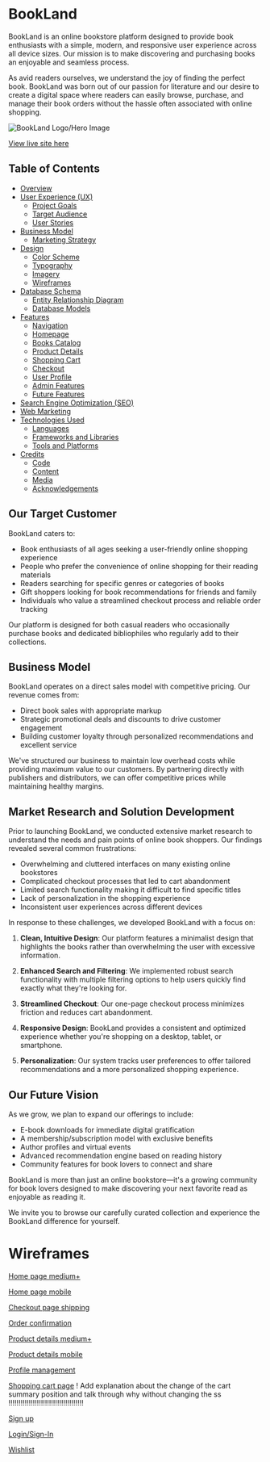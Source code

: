 # BookLand

BookLand is an online bookstore platform designed to provide book enthusiasts with a simple, modern, and responsive user experience across all device sizes. Our mission is to make discovering and purchasing books an enjoyable and seamless process.

As avid readers ourselves, we understand the joy of finding the perfect book. BookLand was born out of our passion for literature and our desire to create a digital space where readers can easily browse, purchase, and manage their book orders without the hassle often associated with online shopping.

![BookLand Logo/Hero Image](path-to-image)

[View live site here](link-to-deployed-site)

## Table of Contents

- [Overview](#overview)
- [User Experience (UX)](#user-experience-ux)
  - [Project Goals](#project-goals)
  - [Target Audience](#target-audience)
  - [User Stories](#user-stories)
- [Business Model](#business-model)
  - [Marketing Strategy](#marketing-strategy)
- [Design](#design)
  - [Color Scheme](#color-scheme)
  - [Typography](#typography)
  - [Imagery](#imagery)
  - [Wireframes](#wireframes)
- [Database Schema](#database-schema)
  - [Entity Relationship Diagram](#entity-relationship-diagram)
  - [Database Models](#database-models)
- [Features](#features)
  - [Navigation](#navigation)
  - [Homepage](#homepage)
  - [Books Catalog](#books-catalog)
  - [Product Details](#product-details)
  - [Shopping Cart](#shopping-cart)
  - [Checkout](#checkout)
  - [User Profile](#user-profile)
  - [Admin Features](#admin-features)
  - [Future Features](#future-features)
- [Search Engine Optimization (SEO)](#search-engine-optimization-seo)
- [Web Marketing](#web-marketing)
- [Technologies Used](#technologies-used)
  - [Languages](#languages)
  - [Frameworks and Libraries](#frameworks-and-libraries)
  - [Tools and Platforms](#tools-and-platforms)
- [Credits](#credits)
  - [Code](#code)
  - [Content](#content)
  - [Media](#media)
  - [Acknowledgements](#acknowledgements)

## Our Target Customer

BookLand caters to:

- Book enthusiasts of all ages seeking a user-friendly online shopping experience
- People who prefer the convenience of online shopping for their reading materials
- Readers searching for specific genres or categories of books
- Gift shoppers looking for book recommendations for friends and family
- Individuals who value a streamlined checkout process and reliable order tracking

Our platform is designed for both casual readers who occasionally purchase books and dedicated bibliophiles who regularly add to their collections.

## Business Model

BookLand operates on a direct sales model with competitive pricing. Our revenue comes from:

- Direct book sales with appropriate markup
- Strategic promotional deals and discounts to drive customer engagement
- Building customer loyalty through personalized recommendations and excellent service

We've structured our business to maintain low overhead costs while providing maximum value to our customers. By partnering directly with publishers and distributors, we can offer competitive prices while maintaining healthy margins.

## Market Research and Solution Development

Prior to launching BookLand, we conducted extensive market research to understand the needs and pain points of online book shoppers. Our findings revealed several common frustrations:

- Overwhelming and cluttered interfaces on many existing online bookstores
- Complicated checkout processes that led to cart abandonment
- Limited search functionality making it difficult to find specific titles
- Lack of personalization in the shopping experience
- Inconsistent user experiences across different devices

In response to these challenges, we developed BookLand with a focus on:

1. **Clean, Intuitive Design**: Our platform features a minimalist design that highlights the books rather than overwhelming the user with excessive information.

2. **Enhanced Search and Filtering**: We implemented robust search functionality with multiple filtering options to help users quickly find exactly what they're looking for.

3. **Streamlined Checkout**: Our one-page checkout process minimizes friction and reduces cart abandonment.

4. **Responsive Design**: BookLand provides a consistent and optimized experience whether you're shopping on a desktop, tablet, or smartphone.

5. **Personalization**: Our system tracks user preferences to offer tailored recommendations and a more personalized shopping experience.

## Our Future Vision

As we grow, we plan to expand our offerings to include:

- E-book downloads for immediate digital gratification
- A membership/subscription model with exclusive benefits
- Author profiles and virtual events
- Advanced recommendation engine based on reading history
- Community features for book lovers to connect and share

BookLand is more than just an online bookstore—it's a growing community for book lovers designed to make discovering your next favorite read as enjoyable as reading it.

We invite you to browse our carefully curated collection and experience the BookLand difference for yourself.



# Wireframes

[Home page medium+](media/wireframes/Home%20Page%20Medium%20Plus.png)

[Home page mobile](media/wireframes/Home%20Page%20Mobile.png)

[Checkout page shipping](media/wireframes/Checkout%20Page%20Shipping%20info%20and%20order%20summary.png)

[Order confirmation](media/wireframes/Order%20Confirmation%20Page.png)

[Product details medium+](media/wireframes/Product%20Details%20Medium%20Plus.png)

[Product details mobile](media/wireframes/Product%20details%20mobile.png)

[Profile management](media/wireframes/Profile%20Management.png)

[Shopping cart page](media/wireframes/Shopping%20Cart%20Page.png) ! Add explanation about the change of the cart summary position and talk through why without changing the ss !!!!!!!!!!!!!!!!!!!!!!!!!!!!!!!!!!!!!

[Sign up](media/wireframes/Sign%20up.png)

[Login/Sign-In](media/wireframes/Login.png)

[Wishlist](media/wireframes/Wishlist.png)


